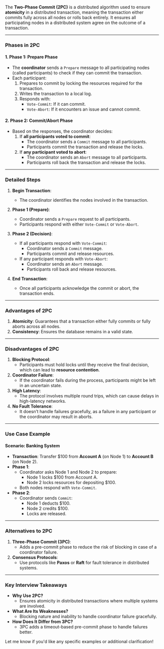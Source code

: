 The **Two-Phase Commit (2PC)** is a distributed algorithm used to ensure **atomicity** in a distributed transaction, meaning the transaction either commits fully across all nodes or rolls back entirely. It ensures all participating nodes in a distributed system agree on the outcome of a transaction.

---

### **Phases in 2PC**

#### **1. Phase 1: Prepare Phase**

- The **coordinator** sends a `Prepare` message to all participating nodes (called participants) to check if they can commit the transaction.
- Each participant:
    1. Prepares to commit by locking the resources required for the transaction.
    2. Writes the transaction to a local log.
    3. Responds with:
        - `Vote-Commit`: If it can commit.
        - `Vote-Abort`: If it encounters an issue and cannot commit.

#### **2. Phase 2: Commit/Abort Phase**

- Based on the responses, the coordinator decides:
    1. If **all participants voted to commit**:
        - The coordinator sends a `Commit` message to all participants.
        - Participants commit the transaction and release the locks.
    2. If **any participant voted to abort**:
        - The coordinator sends an `Abort` message to all participants.
        - Participants roll back the transaction and release the locks.

---

### **Detailed Steps**

1. **Begin Transaction**:
    
    - The coordinator identifies the nodes involved in the transaction.
2. **Phase 1 (Prepare)**:
    
    - Coordinator sends a `Prepare` request to all participants.
    - Participants respond with either `Vote-Commit` or `Vote-Abort`.
3. **Phase 2 (Decision)**:
    
    - If all participants respond with `Vote-Commit`:
        - Coordinator sends a `Commit` message.
        - Participants commit and release resources.
    - If any participant responds with `Vote-Abort`:
        - Coordinator sends an `Abort` message.
        - Participants roll back and release resources.
4. **End Transaction**:
    
    - Once all participants acknowledge the commit or abort, the transaction ends.

---

### **Advantages of 2PC**

1. **Atomicity**: Guarantees that a transaction either fully commits or fully aborts across all nodes.
2. **Consistency**: Ensures the database remains in a valid state.

---

### **Disadvantages of 2PC**

1. **Blocking Protocol**:
    - Participants must hold locks until they receive the final decision, which can lead to **resource contention**.
2. **Coordinator Failure**:
    - If the coordinator fails during the process, participants might be left in an uncertain state.
3. **High Latency**:
    - The protocol involves multiple round trips, which can cause delays in high-latency networks.
4. **No Fault Tolerance**:
    - It doesn’t handle failures gracefully, as a failure in any participant or the coordinator may result in aborts.

---

### **Use Case Example**

#### Scenario: Banking System

- **Transaction**: Transfer $100 from **Account A** (on Node 1) to **Account B** (on Node 2).
- **Phase 1**:
    - Coordinator asks Node 1 and Node 2 to prepare:
        - Node 1 locks $100 from Account A.
        - Node 2 locks resources for depositing $100.
    - Both nodes respond with `Vote-Commit`.
- **Phase 2**:
    - Coordinator sends `Commit`:
        - Node 1 deducts $100.
        - Node 2 credits $100.
        - Locks are released.

---

### **Alternatives to 2PC**

1. **Three-Phase Commit (3PC)**:
    - Adds a pre-commit phase to reduce the risk of blocking in case of a coordinator failure.
2. **Consensus Protocols**:
    - Use protocols like **Paxos** or **Raft** for fault tolerance in distributed systems.

---

### **Key Interview Takeaways**

- **Why Use 2PC?**
    - Ensures atomicity in distributed transactions where multiple systems are involved.
- **What Are Its Weaknesses?**
    - Blocking nature and inability to handle coordinator failure gracefully.
- **How Does It Differ from 3PC?**
    - 3PC adds a timeout-based pre-commit phase to handle failures better.

Let me know if you'd like any specific examples or additional clarification!